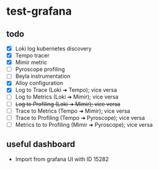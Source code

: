 # test-grafana

## todo
- [x] Loki log kubernetes discovery
- [x] Tempo tracer
- [x] Mimir metric
- [ ] Pyroscope profiling
- [ ] Beyla instrumentation
- [x] Alloy configuration
- [x] Log to Trace (Loki ➜ Tempo); vice versa
- [ ] Log to Metrics (Loki ➜ Mimir); vice versa
- [ ] ~~Log to Profiling (Loki ➜ Mimir); vice versa~~
- [ ] Trace to Metrics (Tempo ➜ Mimir); vice versa
- [ ] Trace to Profiling (Tempo ➜ Pyroscope); vice versa
- [ ] Metrics to to Profiling (Mimir ➜ Pyroscope); vice versa

## useful dashboard
- Import from grafana UI with ID 15282